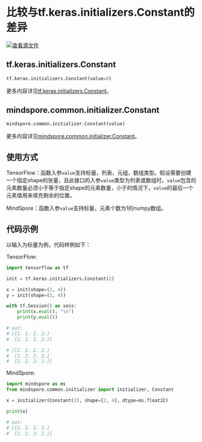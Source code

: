 # 比较与tf.keras.initializers.Constant的差异

[![查看源文件](https://mindspore-website.obs.cn-north-4.myhuaweicloud.com/website-images/master/resource/_static/logo_source.png)](https://gitee.com/mindspore/docs/blob/master/docs/mindspore/source_zh_cn/note/api_mapping/tensorflow_diff/initConst.md)

## tf.keras.initializers.Constant

```python
tf.keras.initializers.Constant(value=0)
```

更多内容详见[tf.keras.initializers.Constant](https://tensorflow.google.cn/versions/r2.6/api_docs/python/tf/keras/initializers/Constant)。

## mindspore.common.initializer.Constant

```python
mindspore.common.initializer.Constant(value)
```

更多内容详见[mindspore.common.initializer.Constant](https://mindspore.cn/docs/zh-CN/master/api_python/mindspore.common.initializer.html#mindspore.common.initializer.Constant)。

## 使用方式

TensorFlow：函数入参`value`支持标量，列表，元组，数组类型。假设需要创建一个指定shape的张量，且此接口的入参`value`类型为列表或数组时，`value`包含的元素数量必须小于等于指定shape的元素数量，小于的情况下，`value`的最后一个元素值用来填充剩余的位置。

MindSpore：函数入参`value`支持标量，元素个数为1的numpy数组。

## 代码示例

以输入为标量为例，代码样例如下：

TensorFlow:

```python
import tensorflow as tf

init = tf.keras.initializers.Constant(2)

x = init(shape=(2, 4))
y = init(shape=(3, 4))

with tf.Session() as sess:
    print(x.eval(), "\n")
    print(y.eval())

# out:
# [[2. 2. 2. 2.]
#  [2. 2. 2. 2.]]

# [[2. 2. 2. 2.]
#  [2. 2. 2. 2.]
#  [2. 2. 2. 2.]]
```

MindSpore:

```python
import mindspore as ms
from mindspore.common.initializer import initializer, Constant

x = initializer(Constant(2), shape=[2, 4], dtype=ms.float32)

print(x)

# out:
# [[2. 2. 2. 2.]
#  [2. 2. 2. 2.]]
```
